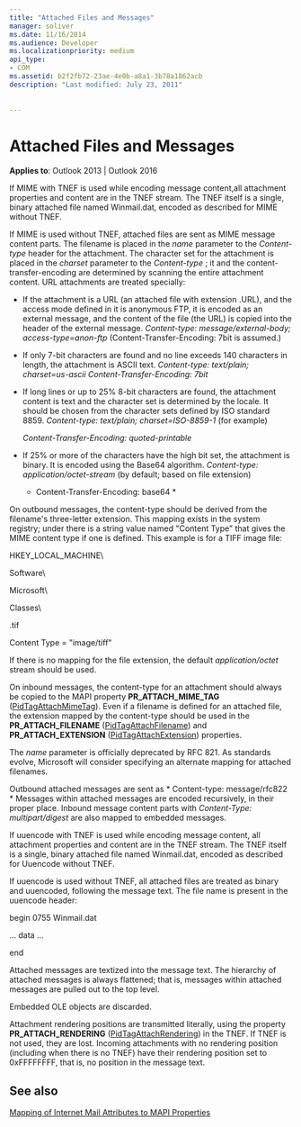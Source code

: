 ```yaml
---
title: "Attached Files and Messages"
manager: soliver
ms.date: 11/16/2014
ms.audience: Developer
ms.localizationpriority: medium
api_type:
- COM
ms.assetid: b2f2fb72-23ae-4e0b-a8a1-3b78a1862acb
description: "Last modified: July 23, 2011"
 
 
---
```


# Attached Files and Messages

  
  
**Applies to**: Outlook 2013 | Outlook 2016 
  
If MIME with TNEF is used while encoding message content,all attachment properties and content are in the TNEF stream. The TNEF itself is a single, binary attached file named Winmail.dat, encoded as described for MIME without TNEF. 
  
If MIME is used without TNEF, attached files are sent as MIME message content parts. The filename is placed in the  *name*  parameter to the  *Content-type*  header for the attachment. The character set for the attachment is placed in the  *charset*  parameter to the  *Content-type*  ; it and the content-transfer-encoding are determined by scanning the entire attachment content. URL attachments are treated specially: 
  
- If the attachment is a URL (an attached file with extension .URL), and the access mode defined in it is anonymous FTP, it is encoded as an external message, and the content of the file (the URL) is copied into the header of the external message. *Content-type: message/external-body; access-type=anon-ftp*  (Content-Transfer-Encoding: 7bit is assumed.) 
    
- If only 7-bit characters are found and no line exceeds 140 characters in length, the attachment is ASCII text. *Content-type: text/plain; charset=us-ascii Content-Transfer-Encoding: 7bit* 
    
- If long lines or up to 25% 8-bit characters are found, the attachment content is text and the character set is determined by the locale. It should be chosen from the character sets defined by ISO standard 8859. *Content-type: text/plain; charset=ISO-8859-1*  (for example) 
    
     *Content-Transfer-Encoding: quoted-printable* 
    
- If 25% or more of the characters have the high bit set, the attachment is binary. It is encoded using the Base64 algorithm. *Content-type: application/octet-stream*  (by default; based on file extension) 
    
     * Content-Transfer-Encoding: base64 * 
    
On outbound messages, the content-type should be derived from the filename's three-letter extension. This mapping exists in the system registry; under there is a string value named "Content Type" that gives the MIME content type if one is defined. This example is for a TIFF image file:
  
HKEY_LOCAL_MACHINE\
  
Software\
  
Microsoft\
  
Classes\
  
.tif
  
Content Type = "image/tiff"
  
If there is no mapping for the file extension, the default  *application/octet*  stream should be used. 
  
On inbound messages, the content-type for an attachment should always be copied to the MAPI property **PR_ATTACH_MIME_TAG** ([PidTagAttachMimeTag](pidtagattachmimetag-canonical-property.md)). Even if a filename is defined for an attached file, the extension mapped by the content-type should be used in the **PR_ATTACH_FILENAME** ([PidTagAttachFilename](pidtagattachfilename-canonical-property.md)) and **PR_ATTACH_EXTENSION** ([PidTagAttachExtension](pidtagattachextension-canonical-property.md)) properties.
  
The  *name*  parameter is officially deprecated by RFC 821. As standards evolve, Microsoft will consider specifying an alternate mapping for attached filenames. 
  
Outbound attached messages are sent as * Content-type: message/rfc822 *  Messages within attached messages are encoded recursively, in their proper place. Inbound message content parts with  *Content-Type: multipart/digest*  are also mapped to embedded messages. 
  
If uuencode with TNEF is used while encoding message content, all attachment properties and content are in the TNEF stream. The TNEF itself is a single, binary attached file named Winmail.dat, encoded as described for Uuencode without TNEF.
  
If uuencode is used without TNEF, all attached files are treated as binary and uuencoded, following the message text. The file name is present in the uuencode header:
  
 begin 0755 Winmail.dat 
  
 ... data ... 
  
 end 
  
Attached messages are textized into the message text. The hierarchy of attached messages is always flattened; that is, messages within attached messages are pulled out to the top level.
  
Embedded OLE objects are discarded.
  
Attachment rendering positions are transmitted literally, using the property **PR_ATTACH_RENDERING** ([PidTagAttachRendering](pidtagattachrendering-canonical-property.md)) in the TNEF. If TNEF is not used, they are lost. Incoming attachments with no rendering position (including when there is no TNEF) have their rendering position set to 0xFFFFFFFF, that is, no position in the message text.
  
## See also



[Mapping of Internet Mail Attributes to MAPI Properties](mapping-of-internet-mail-attributes-to-mapi-properties.md)

